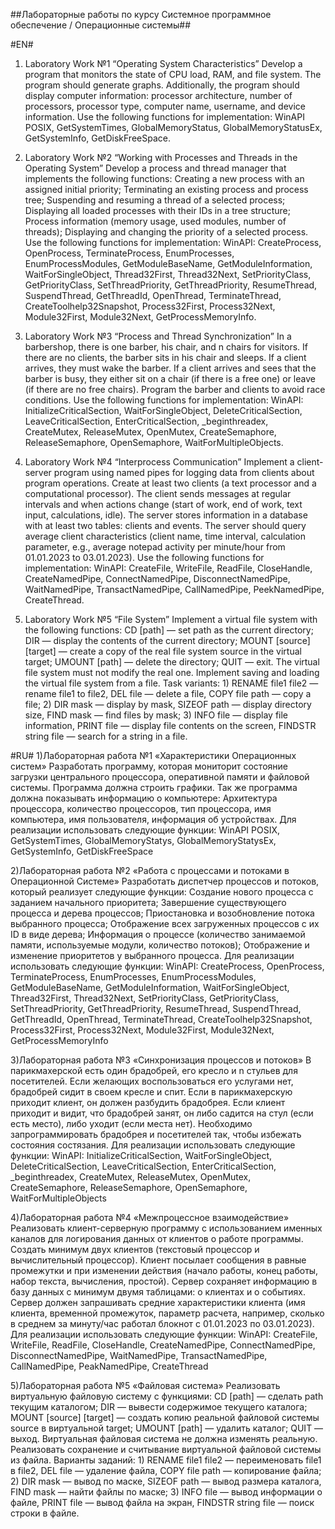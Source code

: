 ##Лабораторные работы по курсу Системное программное обеспечение / Операционные системы##

#EN#
1) Laboratory Work №1 “Operating System Characteristics”
Develop a program that monitors the state of CPU load, RAM, and file system. The program should generate graphs. Additionally, the program should display computer information: processor architecture, number of processors, processor type, computer name, username, and device information. Use the following functions for implementation: WinAPI POSIX, GetSystemTimes, GlobalMemoryStatus, GlobalMemoryStatusEx, GetSystemInfo, GetDiskFreeSpace.  

2) Laboratory Work №2 “Working with Processes and Threads in the Operating System”
Develop a process and thread manager that implements the following functions: Creating a new process with an assigned initial priority; Terminating an existing process and process tree; Suspending and resuming a thread of a selected process; Displaying all loaded processes with their IDs in a tree structure; Process information (memory usage, used modules, number of threads); Displaying and changing the priority of a selected process. Use the following functions for implementation: WinAPI: CreateProcess, OpenProcess, TerminateProcess, EnumProcesses, EnumProcessModules, GetModuleBaseName, GetModuleInformation, WaitForSingleObject, Thread32First, Thread32Next, SetPriorityClass, GetPriorityClass, SetThreadPriority, GetThreadPriority, ResumeThread, SuspendThread, GetThreadId, OpenThread, TerminateThread, CreateToolhelp32Snapshot, Process32First, Process32Next, Module32First, Module32Next, GetProcessMemoryInfo.  

3) Laboratory Work №3 “Process and Thread Synchronization” 
In a barbershop, there is one barber, his chair, and n chairs for visitors. If there are no clients, the barber sits in his chair and sleeps. If a client arrives, they must wake the barber. If a client arrives and sees that the barber is busy, they either sit on a chair (if there is a free one) or leave (if there are no free chairs). Program the barber and clients to avoid race conditions. Use the following functions for implementation: WinAPI: InitializeCriticalSection, WaitForSingleObject, DeleteCriticalSection, LeaveCriticalSection, EnterCriticalSection, _beginthreadex, CreateMutex, ReleaseMutex, OpenMutex, CreateSemaphore, ReleaseSemaphore, OpenSemaphore, WaitForMultipleObjects.  

4) Laboratory Work №4 “Interprocess Communication”
Implement a client-server program using named pipes for logging data from clients about program operations. Create at least two clients (a text processor and a computational processor). The client sends messages at regular intervals and when actions change (start of work, end of work, text input, calculations, idle). The server stores information in a database with at least two tables: clients and events. The server should query average client characteristics (client name, time interval, calculation parameter, e.g., average notepad activity per minute/hour from 01.01.2023 to 03.01.2023). Use the following functions for implementation: WinAPI: CreateFile, WriteFile, ReadFile, CloseHandle, CreateNamedPipe, ConnectNamedPipe, DisconnectNamedPipe, WaitNamedPipe, TransactNamedPipe, CallNamedPipe, PeekNamedPipe, CreateThread.  

5) Laboratory Work №5 “File System” 
Implement a virtual file system with the following functions: CD [path] — set path as the current directory; DIR — display the contents of the current directory; MOUNT [source] [target] — create a copy of the real file system source in the virtual target; UMOUNT [path] — delete the directory; QUIT — exit. The virtual file system must not modify the real one. Implement saving and loading the virtual file system from a file. Task variants: 1) RENAME file1 file2 — rename file1 to file2, DEL file — delete a file, COPY file path — copy a file; 2) DIR mask — display by mask, SIZEOF path — display directory size, FIND mask — find files by mask; 3) INFO file — display file information, PRINT file — display file contents on the screen, FINDSTR string file — search for a string in a file.

#RU#
1)Лабораторная работа №1 «Характеристики Операционных систем»
Разработать программу, которая мониторит состояние загрузки центрального процессора, оперативной памяти и файловой системы. Программа должна строить графики. Так же программа должна показывать информацию о компьютере: Архитектура процессора, количество процессоров, тип процессора, имя компьютера, имя пользователя, информация об устройствах. Для реализации использовать следующие функции: WinAPI POSIX, GetSystemTimes, GlobalMemoryStatys, GlobalMemoryStatysEx, GetSystemInfo, GetDiskFreeSpace

2)Лабораторная работа №2 «Работа с процессами и потоками в Операционной Системе» Разработать диспетчер процессов и потоков, который реализует следующие функции: Создание нового процесса с заданием начального приоритета; Завершение существующего процесса и дерева процессов; Приостановка и возобновление потока выбранного процесса; Отображение всех загруженных процессов с их ID в виде дерева; Информация о процессе (количество занимаемой памяти, используемые модули, количество потоков); Отображение и изменение приоритетов у выбранного процесса. Для реализации использовать следующие функции: WinAPI: CreateProcess, OpenProcess, TerminateProcess, EnumProcesses, EnumProcessModules, GetModuleBaseName, GetModuleInformation, WaitForSingleObject, Thread32First, Thread32Next, SetPriorityClass, GetPriorityClass, SetThreadPriority, GetThreadPriority, ResumeThread, SuspendThread, GetThreadId, OpenThread, TerminateThread, CreateToolhelp32Snapshot, Process32First, Process32Next, Module32First, Module32Next, GetProcessMemoryInfo

3)Лабораторная работа №3 «Синхронизация процессов и потоков»
В парикмахерской есть один брадобрей, его кресло и n стульев для посетителей. Если желающих воспользоваться его услугами нет, брадобрей сидит в своем кресле и спит. Если в парикмахерскую приходит клиент, он должен разбудить брадобрея. Если клиент приходит и видит, что брадобрей занят, он либо садится на стул (если есть место), либо уходит (если места нет). Необходимо запрограммировать брадобрея и посетителей так, чтобы избежать состояния состязания. Для реализации использовать следующие функции: WinAPI: InitializeCriticalSection, WaitForSingleObject, DeleteCriticalSection, LeaveCriticalSection, EnterCriticalSection, _beginthreadex, CreateMutex, ReleaseMutex, OpenMutex, CreateSemaphore, ReleaseSemaphore, OpenSemaphore, WaitForMultipleObjects

4)Лабораторная работа №4 «Межпроцессное взаимодействие» Реализовать клиент-серверную программу с использованием именных каналов для логирования данных от клиентов о работе программы. Создать минимум двух клиентов (текстовый процессор и вычислительный процессор). Клиент посылает сообщения в равные промежутки и при изменении действия (начало работы, конец работы, набор текста, вычисления, простой). Сервер сохраняет информацию в базу данных с минимум двумя таблицами: о клиентах и о событиях. Сервер должен запрашивать средние характеристики клиента (имя клиента, временной промежуток, параметр расчета, например, сколько в среднем за минуту/час работал блокнот с 01.01.2023 по 03.01.2023). Для реализации использовать следующие функции: WinAPI: CreateFile, WriteFile, ReadFile, CloseHandle, CreateNamedPipe, ConnectNamedPipe, DisconnectNamedPipe, WaitNamedPipe, TransactNamedPipe, CallNamedPipe, PeakNamedPipe, CreateThread

5)Лабораторная работа №5 «Файловая система» Реализовать виртуальную файловую систему с функциями: CD [path] — сделать path текущим каталогом; DIR — вывести содержимое текущего каталога; MOUNT [source] [target] — создать копию реальной файловой системы source в виртуальной target; UMOUNT [path] — удалить каталог; QUIT — выход. Виртуальная файловая система не должна изменять реальную. Реализовать сохранение и считывание виртуальной файловой системы из файла. Варианты заданий: 1) RENAME file1 file2 — переименовать file1 в file2, DEL file — удаление файла, COPY file path — копирование файла; 2) DIR mask — вывод по маске, SIZEOF path — вывод размера каталога, FIND mask — найти файлы по маске; 3) INFO file — вывод информации о файле, PRINT file — вывод файла на экран, FINDSTR string file — поиск строки в файле.

